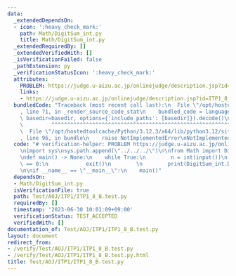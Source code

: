 ```yaml
---
data:
  _extendedDependsOn:
  - icon: ':heavy_check_mark:'
    path: Math/DigitSum_int.py
    title: Math/DigitSum_int.py
  _extendedRequiredBy: []
  _extendedVerifiedWith: []
  _isVerificationFailed: false
  _pathExtension: py
  _verificationStatusIcon: ':heavy_check_mark:'
  attributes:
    PROBLEM: https://judge.u-aizu.ac.jp/onlinejudge/description.jsp?id=ITP1_8_B&lang=ja
    links:
    - https://judge.u-aizu.ac.jp/onlinejudge/description.jsp?id=ITP1_8_B&lang=ja
  bundledCode: "Traceback (most recent call last):\n  File \"/opt/hostedtoolcache/Python/3.12.3/x64/lib/python3.12/site-packages/onlinejudge_verify/documentation/build.py\"\
    , line 71, in _render_source_code_stat\n    bundled_code = language.bundle(stat.path,\
    \ basedir=basedir, options={'include_paths': [basedir]}).decode()\n          \
    \         ^^^^^^^^^^^^^^^^^^^^^^^^^^^^^^^^^^^^^^^^^^^^^^^^^^^^^^^^^^^^^^^^^^^^^^^^^^^^^^^^^\n\
    \  File \"/opt/hostedtoolcache/Python/3.12.3/x64/lib/python3.12/site-packages/onlinejudge_verify/languages/python.py\"\
    , line 96, in bundle\n    raise NotImplementedError\nNotImplementedError\n"
  code: "# verification-helper: PROBLEM https://judge.u-aizu.ac.jp/onlinejudge/description.jsp?id=ITP1_8_B&lang=ja\n\
    \nimport sys\nsys.path.append(\"../../../\")\n\nfrom Math import DigitSum_int\n\
    \ndef main() -> None:\n    while True:\n        n = int(input())\n        if n\
    \ == 0:\n            exit()\n        \n        print(DigitSum_int.DigitSum(n))\n\
    \n\nif __name__ == \"__main__\":\n    main()"
  dependsOn:
  - Math/DigitSum_int.py
  isVerificationFile: true
  path: Test/AOJ/ITP1/ITP1_8_B.test.py
  requiredBy: []
  timestamp: '2023-06-30 10:01:09+09:00'
  verificationStatus: TEST_ACCEPTED
  verifiedWith: []
documentation_of: Test/AOJ/ITP1/ITP1_8_B.test.py
layout: document
redirect_from:
- /verify/Test/AOJ/ITP1/ITP1_8_B.test.py
- /verify/Test/AOJ/ITP1/ITP1_8_B.test.py.html
title: Test/AOJ/ITP1/ITP1_8_B.test.py
---
```

